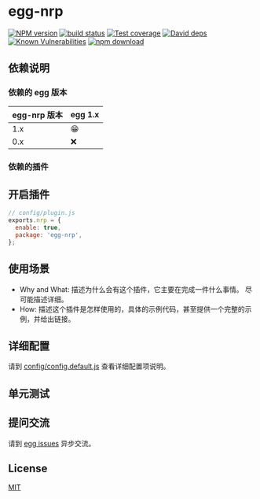 # egg-nrp

[![NPM version][npm-image]][npm-url]
[![build status][travis-image]][travis-url]
[![Test coverage][codecov-image]][codecov-url]
[![David deps][david-image]][david-url]
[![Known Vulnerabilities][snyk-image]][snyk-url]
[![npm download][download-image]][download-url]

[npm-image]: https://img.shields.io/npm/v/egg-nrp.svg?style=flat-square
[npm-url]: https://npmjs.org/package/egg-nrp
[travis-image]: https://img.shields.io/travis/eggjs/egg-nrp.svg?style=flat-square
[travis-url]: https://travis-ci.org/eggjs/egg-nrp
[codecov-image]: https://img.shields.io/codecov/c/github/eggjs/egg-nrp.svg?style=flat-square
[codecov-url]: https://codecov.io/github/eggjs/egg-nrp?branch=master
[david-image]: https://img.shields.io/david/eggjs/egg-nrp.svg?style=flat-square
[david-url]: https://david-dm.org/eggjs/egg-nrp
[snyk-image]: https://snyk.io/test/npm/egg-nrp/badge.svg?style=flat-square
[snyk-url]: https://snyk.io/test/npm/egg-nrp
[download-image]: https://img.shields.io/npm/dm/egg-nrp.svg?style=flat-square
[download-url]: https://npmjs.org/package/egg-nrp

<!--
Description here.
-->

## 依赖说明

### 依赖的 egg 版本

egg-nrp 版本 | egg 1.x
--- | ---
1.x | 😁
0.x | ❌

### 依赖的插件
<!--

如果有依赖其它插件，请在这里特别说明。如

- security
- multipart

-->

## 开启插件

```js
// config/plugin.js
exports.nrp = {
  enable: true,
  package: 'egg-nrp',
};
```

## 使用场景

- Why and What: 描述为什么会有这个插件，它主要在完成一件什么事情。
尽可能描述详细。
- How: 描述这个插件是怎样使用的，具体的示例代码，甚至提供一个完整的示例，并给出链接。

## 详细配置

请到 [config/config.default.js](config/config.default.js) 查看详细配置项说明。

## 单元测试

<!-- 描述如何在单元测试中使用此插件，例如 schedule 如何触发。无则省略。-->

## 提问交流

请到 [egg issues](https://github.com/eggjs/egg/issues) 异步交流。

## License

[MIT](LICENSE)
